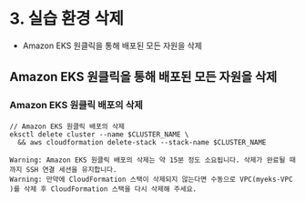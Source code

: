 # 3. 실습 환경 삭제
- Amazon EKS 원클릭을 통해 배포된 모든 자원을 삭제

## Amazon EKS 원클릭을 통해 배포된 모든 자원을 삭제
   
   ### Amazon EKS 원클릭 배포의 삭제
   ```
   // Amazon EKS 원클릭 배포의 삭제
   eksctl delete cluster --name $CLUSTER_NAME \
     && aws cloudformation delete-stack --stack-name $CLUSTER_NAME

   Warning: Amazon EKS 원클릭 배포의 삭제는 약 15분 정도 소요됩니다. 삭제가 완료될 때 까지 SSH 연결 세션을 유지합니다.
   Warning: 만약에 CloudFormation 스택이 삭제되지 않는다면 수동으로 VPC(myeks-VPC )를 삭제 후 CloudFormation 스택을 다시 삭제해 주세요.
   ```
